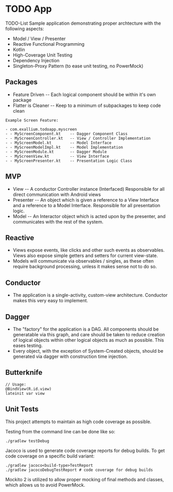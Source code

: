 # TODO App

TODO-List Sample application demonstrating proper archtecture with the following
aspects:

* Model / View / Presenter
* Reactive Functional Programming
* Kotlin
* High-Coverage Unit Testing
* Dependency Injection
* Singleton-Proxy Pattern (to ease unit testing, no PowerMock)

## Packages

* Feature Driven -- Each logical component should be within it's own package
* Flatter is Cleaner -- Keep to a minimum of subpackages to keep code clean

```
Example Screen Feature:

- com.exallium.todoapp.myscreen
- - MyScreenComponent.kt    -- Dagger Component Class
- - MyScreenController.kt   -- View / Controller Implementation
- - MyScreenModel.kt        -- Model Interface
- - MyScreenModelImpl.kt    -- Model Implementation
- - MyScreenModule.kt       -- Dagger Module
- - MyScreenView.kt         -- View Interface
- - MyScreenPresenter.kt    -- Presentation Logic Class
```

## MVP

* View -- A conductor Controller instance (Interfaced) Responsible for all
  direct communication with Android views
* Presenter -- An object which is given a reference to a View Interface and a
  reference to a Model Interface.  Responsible for all presentation logic.
* Model -- An Interactor object which is acted upon by the presenter, and
  communicates with the rest of the system.

## Reactive

* Views expose events, like clicks and other such events as observables.  Views
  also expose simple getters and setters for current view-state.
* Models will communicate via observables / singles, as these often require
  background processing, unless it makes sense not to do so.

## Conductor

* The application is a single-activity, custom-view architecture.  Conductor
  makes this very easy to implement.

## Dagger

* The "factory" for the application is a DAG.  All components should be
  generatable via this graph, and care should be taken to reduce creation of
logical objects within other logical objects as much as possible.  This eases
testing.
* Every object, with the exception of System-Created objects, should be
  generated via dagger with construction time injection.

## Butterknife

```
// Usage:
@BindView(R.id.view)
lateinit var view
```
## Unit Tests

This project attempts to maintain as high code coverage as possible.

Testing from the command line can be done like so:

```./gradlew testDebug```

Jacoco is used to generate code coverage reports for debug builds. To get code coverage on a specific build variant:

```
./gradlew jacoco<build-type>TestReport
./gradlew jacocoDebugTestReport # code coverage for debug builds
```

Mockito 2 is utilized to allow proper mocking of final methods and classes, which allows us to avoid PowerMock.
